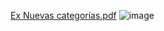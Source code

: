 [Ex Nuevas categorías.pdf](https://github.com/user-attachments/files/17502996/Ex.Nuevas.categorias.pdf)
![image](https://github.com/user-attachments/assets/a4a4dc45-b946-4e47-a68a-81d623b50ed3)
